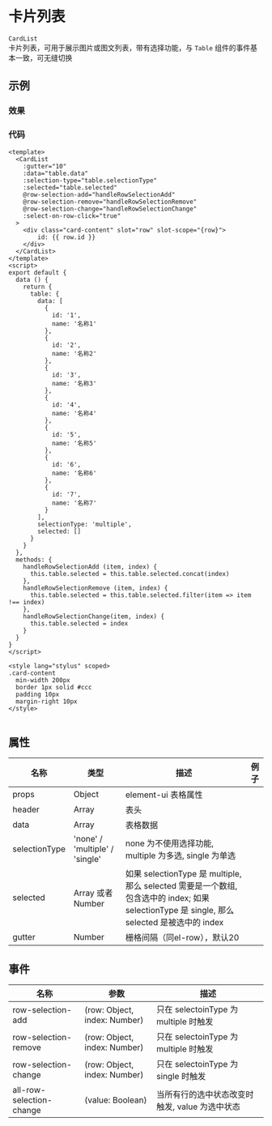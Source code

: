 # 卡片列表    
`CardList`  
卡片列表，可用于展示图片或图文列表，带有选择功能，与 `Table` 组件的事件基本一致，可无缝切换    

## 示例  

### 效果
<Demo>
  <CardListDemo />
</Demo>

### 代码  
```vue
<template>
  <CardList
    :gutter="10"
    :data="table.data"
    :selection-type="table.selectionType"
    :selected="table.selected"
    @row-selection-add="handleRowSelectionAdd"
    @row-selection-remove="handleRowSelectionRemove"
    @row-selection-change="handleRowSelectionChange"
    :select-on-row-click="true"
  >
    <div class="card-content" slot="row" slot-scope="{row}">
        id: {{ row.id }}
    </div>
  </CardList>
</template>
<script>
export default {
  data () {
    return {
      table: {
        data: [
          {
            id: '1',
            name: '名称1'
          },
          {
            id: '2',
            name: '名称2'
          },
          {
            id: '3',
            name: '名称3'
          },
          {
            id: '4',
            name: '名称4'
          },
          {
            id: '5',
            name: '名称5'
          },
          {
            id: '6',
            name: '名称6'
          },
          {
            id: '7',
            name: '名称7'
          }
        ],
        selectionType: 'multiple',
        selected: []
      }
    }
  },
  methods: {
    handleRowSelectionAdd (item, index) {
      this.table.selected = this.table.selected.concat(index)
    },
    handleRowSelectionRemove (item, index) {
      this.table.selected = this.table.selected.filter(item => item !== index)
    },
    handleRowSelectionChange(item, index) {
      this.table.selected = index
    }
  }
}
</script>

<style lang="stylus" scoped>
.card-content
  min-width 200px
  border 1px solid #ccc
  padding 10px
  margin-right 10px
</style>


```

## 属性  
| 名称 | 类型 | 描述 | 例子 |  
| ---- | ---- | ---- | ---- |
| props | Object | element-ui 表格属性 | |
| header | Array | 表头 | | 
| data | Array | 表格数据 | |  
| selectionType | 'none' / 'multiple' / 'single' |  none 为不使用选择功能, multiple 为多选, single 为单选| |
| selected | Array 或者 Number | 如果 selectionType 是 multiple, 那么 selected 需要是一个数组,  包含选中的 index; 如果 selectionType 是 single, 那么 selected 是被选中的 index | |  
| gutter | Number | 栅格间隔（同el-row），默认20 | | 

## 事件  
| 名称 | 参数 | 描述 |  
| ---- | ---- | ---- |  
| row-selection-add | (row: Object, index: Number) | 只在 selectoinType 为 multiple 时触发 |  
| row-selection-remove | (row: Object, index: Number) | 只在 selectoinType 为 multiple 时触发 |  
| row-selection-change | (row: Object, index: Number) | 只在 selectoinType 为 single 时触发 |  
| all-row-selection-change | (value: Boolean) | 当所有行的选中状态改变时触发, value 为选中状态 |  

<Comment />
